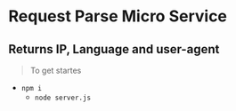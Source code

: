 # Request Parse Micro Service

## Returns IP, Language and user-agent

> To get startes
 - `npm i`
   - `node server.js`
